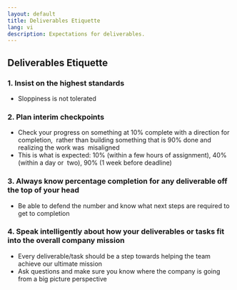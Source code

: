 ```yaml
---
layout: default
title: Deliverables Etiquette
lang: vi
description: Expectations for deliverables.
---
```


## Deliverables Etiquette

### 1. Insist on the highest standards 
* Sloppiness is not tolerated

### 2. Plan interim checkpoints
* Check your progress on something at 10% complete with a direction for completion,  rather than building something that is 90% done and realizing the work was  misaligned  
* This is what is expected: 10% (within a few hours of assignment), 40% (within a day or  two), 90% (1 week before deadline)  

### 3. Always know percentage completion for any deliverable off the top of your head  
* Be able to defend the number and know what next steps are required to get to completion

### 4. Speak intelligently about how your deliverables or tasks fit into the overall company mission
* Every deliverable/task should be a step towards helping the team achieve our ultimate mission
* Ask questions and make sure you know where the company is going from a big picture perspective  

<br>